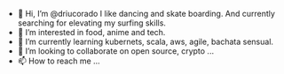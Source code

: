 - 👋 Hi, I’m @driucorado I like dancing and skate boarding. And currently searching for elevating my surfing skills. 
- 👀 I’m interested in food, anime and tech. 
- 🌱 I’m currently learning kubernets, scala, aws, agile, bachata sensual. 
- 💞️ I’m looking to collaborate on open source, crypto ...
- 📫 How to reach me ...

<!---
driucorado/driucorado is a ✨ special ✨ repository because its `README.md` (this file) appears on your GitHub profile.
You can click the Preview link to take a look at your changes.
--->
